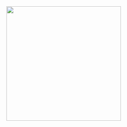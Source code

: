 <img align='center'   width="300" src="https://github-readme-stats.vercel.app/api?username=redstarksten&show_icons=true&title_color=fff&icon_color=79ff97&text_color=9f9f9f&bg_color=151515">
